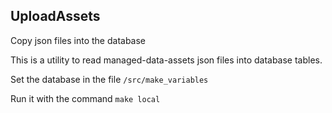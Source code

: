 ## UploadAssets
Copy json files into the database

This is a utility to read managed-data-assets json files into database tables.

Set the database in the file ```/src/make_variables```

Run it with the command ```make local```